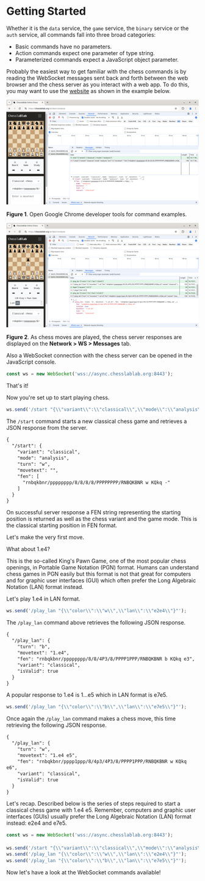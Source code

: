 # Getting Started

Whether it is the `data` service, the `game` service, the `binary` service or the `auth` service, all commands fall into three broad categories:

- Basic commands have no parameters.
- Action commands expect one parameter of type string.
- Parameterized commands expect a JavaScript object parameter.

Probably the easiest way to get familiar with the chess commands is by reading the WebSocket messages sent back and forth between the web browser and the chess server as you interact with a web app. To do this, you may want to use the [website](https://github.com/chesslablab/website) as shown in the example below.

![Figure 1](https://raw.githubusercontent.com/chesslablab/chess-server/main/docs/getting-started_01.png)

**Figure 1**. Open Google Chrome developer tools for command examples.

![Figure 2](https://raw.githubusercontent.com/chesslablab/chess-server/main/docs/getting-started_02.png)

**Figure 2**. As chess moves are played, the chess server responses are displayed on the **Network > WS > Messages** tab.

Also a WebSocket connection with the chess server can be opened in the JavaScript console.

```js
const ws = new WebSocket('wss://async.chesslablab.org:8443');
```

That's it!

Now you're set up to start playing chess.

```js
ws.send('/start "{\\"variant\\":\\"classical\\",\\"mode\\":\\"analysis\\"}"');
```

The `/start` command starts a new classical chess game and retrieves a JSON response from the server.

```text
{
  "/start": {
    "variant": "classical",
    "mode": "analysis",
    "turn": "w",
    "movetext": "",
    "fen": [
      "rnbqkbnr/pppppppp/8/8/8/8/PPPPPPPP/RNBQKBNR w KQkq -"
    ]
  }
}
```

On successful server response a FEN string representing the starting position is returned as well as the chess variant and the game mode. This is the classical starting position in FEN format.

Let's make the very first move.

What about 1.e4?

This is the so-called King's Pawn Game, one of the most popular chess openings, in Portable Game Notation (PGN) format. Humans can understand chess games in PGN easily but this format is not that great for computers and for graphic user interfaces (GUI) which often prefer the Long Algebraic Notation (LAN) format instead.

Let's play 1.e4 in LAN format.

```js
ws.send('/play_lan "{\\"color\\":\\"w\\",\\"lan\\":\\"e2e4\\"}"');
```

The `/play_lan` command above retrieves the following JSON response.

```text
{
  "/play_lan": {
    "turn": "b",
    "movetext": "1.e4",
    "fen": "rnbqkbnr/pppppppp/8/8/4P3/8/PPPP1PPP/RNBQKBNR b KQkq e3",
    "variant": "classical",
    "isValid": true
  }
}
```

A popular response to 1.e4 is 1...e5 which in LAN format is e7e5.

```js
ws.send('/play_lan "{\\"color\\":\\"b\\",\\"lan\\":\\"e7e5\\"}"');
```

Once again the `/play_lan` command makes a chess move, this time retrieving the following JSON response.

```text
{
  "/play_lan": {
    "turn": "w",
    "movetext": "1.e4 e5",
    "fen": "rnbqkbnr/pppp1ppp/8/4p3/4P3/8/PPPP1PPP/RNBQKBNR w KQkq e6",
    "variant": "classical",
    "isValid": true
  }
}
```

Let's recap. Described below is the series of steps required to start a classical chess game with 1.e4 e5. Remember, computers and graphic user interfaces (GUIs) usually prefer the Long Algebraic Notation (LAN) format instead: e2e4 and e7e5.

```js
const ws = new WebSocket('wss://async.chesslablab.org:8443');

ws.send('/start "{\\"variant\\":\\"classical\\",\\"mode\\":\\"analysis\\"}"');
ws.send('/play_lan "{\\"color\\":\\"w\\",\\"lan\\":\\"e2e4\\"}"');
ws.send('/play_lan "{\\"color\\":\\"b\\",\\"lan\\":\\"e7e5\\"}"');
```

Now let's have a look at the WebSocket commands available!
